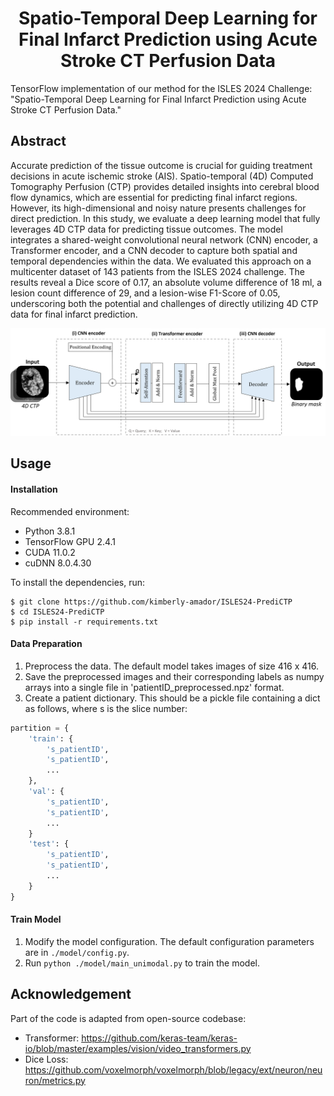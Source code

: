 

<div align="center">

# Spatio-Temporal Deep Learning for Final Infarct Prediction using Acute Stroke CT Perfusion Data

  
</div>

TensorFlow implementation of our method for the ISLES 2024 Challenge: "Spatio-Temporal Deep Learning for Final Infarct Prediction using Acute Stroke CT Perfusion Data."

## Abstract
Accurate prediction of the tissue outcome is crucial for guiding treatment decisions in acute ischemic stroke (AIS). Spatio-temporal (4D) Computed Tomography Perfusion (CTP) provides detailed insights into cerebral blood flow dynamics, which are essential for predicting final infarct regions. However, its high-dimensional and noisy nature presents challenges for direct prediction. In this study, we evaluate a deep learning model that fully leverages 4D CTP data for predicting tissue outcomes. The model integrates a shared-weight convolutional neural network (CNN) encoder, a Transformer encoder, and a CNN decoder to capture both spatial and temporal dependencies within the data. We evaluated this approach on a multicenter dataset of 143 patients from the ISLES 2024 challenge. The results reveal a Dice score of 0.17, an absolute volume difference of 18 ml, a lesion count difference of 29, and a lesion-wise F1-Score of 0.05, underscoring both the potential and challenges of directly utilizing 4D CTP data for final infarct prediction.

<p align="center">
<img src="https://github.com/kimberly-amador/ISLES24-PrediCTP/blob/main/figures/model_architecture.png" width="750">
</p>


## Usage

#### Installation

Recommended environment:

- Python 3.8.1
- TensorFlow GPU 2.4.1
- CUDA 11.0.2 
- cuDNN 8.0.4.30

To install the dependencies, run:

```shell
$ git clone https://github.com/kimberly-amador/ISLES24-PrediCTP
$ cd ISLES24-PrediCTP
$ pip install -r requirements.txt
```

#### Data Preparation
1. Preprocess the data. The default model takes images of size 416 x 416.
2. Save the preprocessed images and their corresponding labels as numpy arrays into a single file in 'patientID_preprocessed.npz' format. 
3. Create a patient dictionary. This should be a pickle file containing a dict as follows, where s is the slice number:

```python
partition = {
    'train': {
        's_patientID',
        's_patientID',
        ...
    },
    'val': {
        's_patientID',
        's_patientID',
        ...
    }
    'test': {
        's_patientID',
        's_patientID',
        ...
    }
}
```

#### Train Model

1. Modify the model configuration. The default configuration parameters are in `./model/config.py`.
2. Run `python ./model/main_unimodal.py` to train the model.

## Acknowledgement
Part of the code is adapted from open-source codebase:
* Transformer: https://github.com/keras-team/keras-io/blob/master/examples/vision/video_transformers.py
* Dice Loss: https://github.com/voxelmorph/voxelmorph/blob/legacy/ext/neuron/neuron/metrics.py

